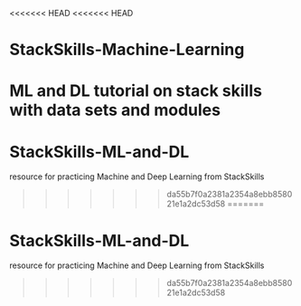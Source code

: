 <<<<<<< HEAD
<<<<<<< HEAD
# StackSkills-Machine-Learning
ML and DL tutorial on stack skills with data sets and modules
=======
# StackSkills-ML-and-DL
resource for practicing Machine and Deep Learning from StackSkills
>>>>>>> da55b7f0a2381a2354a8ebb858021e1a2dc53d58
=======
# StackSkills-ML-and-DL
resource for practicing Machine and Deep Learning from StackSkills
>>>>>>> da55b7f0a2381a2354a8ebb858021e1a2dc53d58
